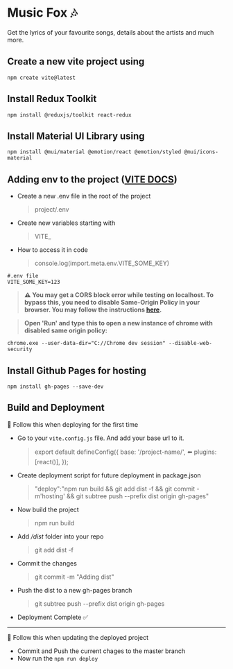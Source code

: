 # Music Fox 🎶

Get the lyrics of your favourite songs, details about the artists and much more.

## Create a new vite project using

`npm create vite@latest`

## Install Redux Toolkit

`npm install @reduxjs/toolkit react-redux`

## Install Material UI Library using

```
npm install @mui/material @emotion/react @emotion/styled @mui/icons-material
```

## Adding env to the project ([VITE DOCS](https://vitejs.dev/guide/env-and-mode.html))

-   Create a new .env file in the root of the project
    > project/.env
-   Create new variables starting with
    > VITE\_
-   How to access it in code
    > console.log(import.meta.env.VITE_SOME_KEY)

```
#.env file
VITE_SOME_KEY=123
```

> **⚠️ You may get a CORS block error while testing on localhost. To bypass this, you need to disable Same-Origin Policy in your browser. You may follow the instructions [here](https://stackoverflow.com/questions/3102819/disable-same-origin-policy-in-chrome).**

> **Open 'Run' and type this to open a new instance of chrome with disabled same origin policy:**

    chrome.exe --user-data-dir="C://Chrome dev session" --disable-web-security

## Install Github Pages for hosting

```
npm install gh-pages --save-dev
```

## Build and Deployment

🚩 Follow this when deploying for the first time

-   Go to your `vite.config.js` file. And add your base url to it.

    > export default defineConfig({
    > base: '/project-name/', ⬅️
    > plugins: [react()],
    > });

-   Create deployment script for future deployment in package.json

    > "deploy":"npm run build && git add dist -f && git commit -m'hosting' && git subtree push --prefix dist origin gh-pages"

-   Now build the project

    > npm run build

-   Add _/dist_ folder into your repo

    > git add dist -f

-   Commit the changes

    > git commit -m "Adding dist"

-   Push the dist to a new gh-pages branch

    > git subtree push --prefix dist origin gh-pages

-   Deployment Complete ✅

---

🚩 Follow this when updating the deployed project

-   Commit and Push the current chages to the master branch
-   Now run the `npm run deploy`
